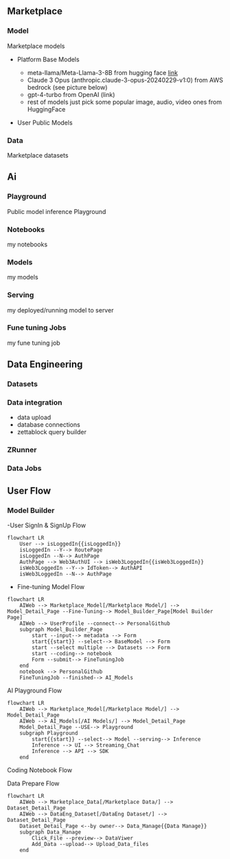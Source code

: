## Marketplace

### Model

Marketplace models

- Platform Base Models

  - meta-llama/Meta-Llama-3-8B from hugging face [link](https://platform.openai.com/playground/chat?models=gpt-4-turbo)
  - Claude 3 Opus (anthropic.claude-3-opus-20240229-v1:0) from AWS bedrock (see picture below)
  - gpt-4-turbo from OpenAI (link)
  - rest of models just pick some popular image, audio, video ones from HuggingFace

- User Public Models

### Data

Marketplace datasets

## Ai

### Playground

Public model inference Playground

### Notebooks

my notebooks

### Models

my models

### Serving

my deployed/running model to server

### Fune tuning Jobs

my fune tuning job

## Data Engineering

### Datasets

### Data integration

- data upload
- database connections
- zettablock query builder

### ZRunner

### Data Jobs

## User Flow

### Model Builder

-User SignIn & SignUp Flow

```mermaid
flowchart LR
    User --> isLoggedIn{{isLoggedIn}}
    isLoggedIn --Y--> RoutePage
    isLoggedIn --N--> AuthPage
    AuthPage --> Web3AuthUI --> isWeb3LoggedIn{{isWeb3LoggedIn}}
    isWeb3LoggedIn --Y--> IdToken--> AuthAPI
    isWeb3LoggedIn --N--> AuthPage
```

- Fine-tuning Model Flow

```mermaid
flowchart LR
    AIWeb --> Marketplace_Model[/Marketplace Model/] --> Model_Detail_Page --Fine-Tuning--> Model_Builder_Page[Model Builder Page]
    AIWeb --> UserProfile --connect--> PersonalGithub
    subgraph Model_Builder_Page
        start --input--> metadata --> Form
        start{{start}} --select--> BaseModel --> Form
        start --select multiple --> Datasets --> Form
        start --coding--> notebook
        Form --submit--> FineTuningJob
    end
    notebook --> PersonalGithub
    FineTuningJob --finished--> AI_Models
```

AI Playground Flow

```mermaid
flowchart LR
    AIWeb --> Marketplace_Model[/Marketplace Model/] --> Model_Detail_Page
    AIWeb --> AI_Models[/AI Models/] --> Model_Detail_Page
    Model_Detail_Page --USE--> Playground
    subgraph Playground
        start{{start}} --select--> Model --serving--> Inference
        Inference --> UI --> Streaming_Chat
        Inference --> API --> SDK
    end
```

Coding Notebook Flow

Data Prepare Flow

```mermaid
flowchart LR
    AIWeb --> Marketplace_Data[/Marketplace Data/] --> Dataset_Detail_Page
    AIWeb --> DataEng_Dataset[/DataEng Dataset/] --> Dataset_Detail_Page
    Dataset_Detail_Page <--by owner--> Data_Manage{{Data Manage}}
    subgraph Data_Manage
        Click_File --preview--> DataViwer
        Add_Data --upload--> Upload_Data_files
    end
```
